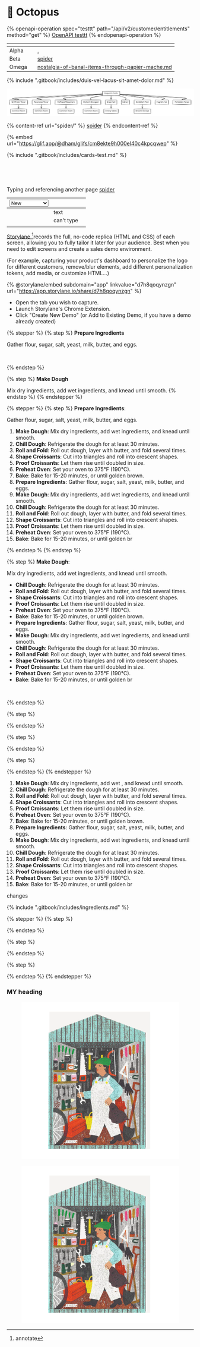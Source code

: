 # 🐙 Octopus

{% openapi-operation spec="testtt" path="/api/v2/customer/entitlements" method="get" %}
[OpenAPI testtt](https://gitbook-x-prod-openapi.4401d86825a13bf607936cc3a9f3897a.r2.cloudflarestorage.com/raw/077b5f37e739e241ca9f252e2924585d025127b1084164982d828fdf6b04a0d6.yaml?X-Amz-Algorithm=AWS4-HMAC-SHA256&X-Amz-Content-Sha256=UNSIGNED-PAYLOAD&X-Amz-Credential=dce48141f43c0191a2ad043a6888781c%2F20250820%2Fauto%2Fs3%2Faws4_request&X-Amz-Date=20250820T060925Z&X-Amz-Expires=172800&X-Amz-Signature=bca02d0543d14f08fd6664824c631b323a98292e33012f7162566123354503eb&X-Amz-SignedHeaders=host&x-amz-checksum-mode=ENABLED&x-id=GetObject)
{% endopenapi-operation %}

<table><thead><tr><th></th><th data-type="image"></th><th data-type="content-ref"></th></tr></thead><tbody><tr><td>Alpha</td><td></td><td><a href="./">.</a></td></tr><tr><td>Beta</td><td></td><td><a href="spider/">spider</a></td></tr><tr><td>Omega</td><td></td><td><a href="nostalgia-of-banal-items-through-papier-mache.md">nostalgia-of-banal-items-through-papier-mache.md</a></td></tr></tbody></table>

{% include ".gitbook/includes/duis-vel-lacus-sit-amet-dolor.md" %}

<img src=".gitbook/assets/file.excalidraw (1).svg" alt="" class="gitbook-drawing">

{% content-ref url="spider/" %}
[spider](spider/)
{% endcontent-ref %}

{% embed url="https://glif.app/@dham/glifs/cm8ekte9h000el40c4kpcqwep" %}

{% include ".gitbook/includes/cards-test.md" %}

<figure><img src=".gitbook/assets/CleanShot 2023-01-25 at 19.27.15@2x.png" alt=""><figcaption></figcaption></figure>

<figure><img src=".gitbook/assets/morningtinypawws_det1+copy.jpeg" alt=""><figcaption></figcaption></figure>

Typing and referencing another page [spider](spider/ "mention")

<table><thead><tr><th><select><option value="sSESvXcVskye" label="New" color="blue"></option><option value="3piIrawem5FM" label="Enhancement" color="blue"></option><option value="iPMEbhDtPKs3" label="Bug" color="blue"></option></select></th><th></th><th></th></tr></thead><tbody><tr><td></td><td>text</td><td></td></tr><tr><td></td><td>can't type</td><td></td></tr><tr><td></td><td></td><td></td></tr></tbody></table>

[Storylane ](#user-content-fn-1)[^1]records the full, no-code replica (HTML and CSS) of each screen, allowing you to fully tailor it later for your audience. Best when you need to edit screens and create a sales demo environment.

(For example, capturing your product's dashboard to personalize the logo for different customers, remove/blur elements, add different personalization tokens, add media, or customize HTML...)

{% @storylane/embed subdomain="app" linkvalue="d7h8qoqynzgn" url="https://app.storylane.io/share/d7h8qoqynzgn" %}

* Open the tab you wish to capture.
* Launch Storylane's Chrome Extension.
* Click "Create New Demo" (or Add to Existing Demo, if you have a demo already created)

{% stepper %}
{% step %}
**Prepare Ingredients**

Gather flour, sugar, salt, yeast, milk, butter, and eggs.

<figure><img src="https://images.unsplash.com/photo-1450862479751-84eeaf2fcca4?crop=entropy&#x26;cs=srgb&#x26;fm=jpg&#x26;ixid=M3wxOTcwMjR8MHwxfHNlYXJjaHw5fHxjcm9pc3NhbnR8ZW58MHx8fHwxNzM0MDIxMTg3fDA&#x26;ixlib=rb-4.0.3&#x26;q=85" alt=""><figcaption></figcaption></figure>
{% endstep %}

{% step %}
**Make Dough**

Mix dry ingredients, add wet ingredients, and knead until smooth.
{% endstep %}
{% endstepper %}

{% stepper %}
{% step %}
**Prepare Ingredients**:

Gather flour, sugar, salt, yeast, milk, butter, and eggs.

1. **Make Dough**: Mix dry ingredients, add wet ingredients, and knead until smooth.
2. **Chill Dough**: Refrigerate the dough for at least 30 minutes.
3. **Roll and Fold**: Roll out dough, layer with butter, and fold several times.
4. **Shape Croissants**: Cut into triangles and roll into crescent shapes.
5. **Proof Croissants**: Let them rise until doubled in size.
6. **Preheat Oven**: Set your oven to 375°F (190°C).
7. **Bake**: Bake for 15-20 minutes, or until golden brown.
8. **Prepare Ingredients**: Gather flour, sugar, salt, yeast, milk, butter, and eggs.
9. **Make Dough**: Mix dry ingredients, add wet ingredients, and knead until smooth.
10. **Chill Dough**: Refrigerate the dough for at least 30 minutes.
11. **Roll and Fold**: Roll out dough, layer with butter, and fold several times.
12. **Shape Croissants**: Cut into triangles and roll into crescent shapes.
13. **Proof Croissants**: Let them rise until doubled in size.
14. **Preheat Oven**: Set your oven to 375°F (190°C).
15. **Bake**: Bake for 15-20 minutes, or until golden br

\{% endstep %
{% endstep %}

{% step %}
**Make Dough**:

Mix dry ingredients, add wet ingredients, and knead until smooth.

* **Chill Dough**: Refrigerate the dough for at least 30 minutes.
* **Roll and Fold**: Roll out dough, layer with butter, and fold several times.
* **Shape Croissants**: Cut into triangles and roll into crescent shapes.
* **Proof Croissants**: Let them rise until doubled in size.
* **Preheat Oven**: Set your oven to 375°F (190°C).
* **Bake**: Bake for 15-20 minutes, or until golden brown.
* **Prepare Ingredients**: Gather flour, sugar, salt, yeast, milk, butter, and eggs.
* **Make Dough**: Mix dry ingredients, add wet ingredients, and knead until smooth.
* **Chill Dough**: Refrigerate the dough for at least 30 minutes.
* **Roll and Fold**: Roll out dough, layer with butter, and fold several times.
* **Shape Croissants**: Cut into triangles and roll into crescent shapes.
* **Proof Croissants**: Let them rise until doubled in size.
* **Preheat Oven**: Set your oven to 375°F (190°C).
* **Bake**: Bake for 15-20 minutes, or until golden br

<figure><img src=".gitbook/assets/CleanShot 2023-01-25 at 19.27.15@2x.png" alt=""><figcaption></figcaption></figure>
{% endstep %}

{% step %}

{% endstep %}

{% step %}

{% endstep %}

{% step %}

{% endstep %}
{% endstepper %}

1. **Make Dough**: Mix dry ingredients, add wet , and knead until smooth.
2. **Chill Dough**: Refrigerate the dough for at least 30 minutes.
3. **Roll and Fold**: Roll out dough, layer with butter, and fold several times.
4. **Shape Croissants**: Cut into triangles and roll into crescent shapes.
5. **Proof Croissants**: Let them rise until doubled in size.
6. **Preheat Oven**: Set your oven to 375°F (190°C).
7. **Bake**: Bake for 15-20 minutes, or until golden brown.
8. **Prepare Ingredients**: Gather flour, sugar, salt, yeast, milk, butter, and eggs.
9. **Make Dough**: Mix dry ingredients, add wet ingredients, and knead until smooth.
10. **Chill Dough**: Refrigerate the dough for at least 30 minutes.
11. **Roll and Fold**: Roll out dough, layer with butter, and fold several times.
12. **Shape Croissants**: Cut into triangles and roll into crescent shapes.
13. **Proof Croissants**: Let them rise until doubled in size.
14. **Preheat Oven**: Set your oven to 375°F (190°C).
15. **Bake**: Bake for 15-20 minutes, or until golden br

changes

{% include ".gitbook/includes/ingredients.md" %}

{% stepper %}
{% step %}

{% endstep %}

{% step %}

{% endstep %}

{% step %}

{% endstep %}
{% endstepper %}

### MY heading

<figure><img src=".gitbook/assets/02copy_e10246bc-98bb-4363-b06b-35d81f1ac8ad.webp" alt=""><figcaption></figcaption></figure>

<figure><img src=".gitbook/assets/02copy_e10246bc-98bb-4363-b06b-35d81f1ac8ad.webp" alt=""><figcaption></figcaption></figure>

[^1]: annotate
